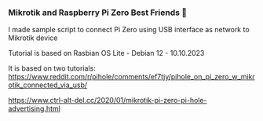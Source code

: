 ### Mikrotik and Raspberry Pi Zero Best Friends 🙂

I made sample script to connect Pi Zero using USB interface as network to Mikrotik device

Tutorial is based on Rasbian OS Lite - Debian 12 - 10.10.2023

It is based on two tutorials:
https://www.reddit.com/r/pihole/comments/ef7tjy/pihole_on_pi_zero_w_mikrotik_connected_via_usb/

https://www.ctrl-alt-del.cc/2020/01/mikrotik-pi-zero-pi-hole-advertising.html
